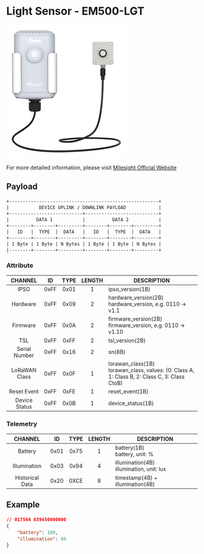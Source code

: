 # Light Sensor - EM500-LGT

![EM500-LGT](em500-lgt.png)

For more detailed information, please visit [Milesight Official Website](https://www.milesight.com/iot/product/lorawan-sensor/em500-lgt)

## Payload

```
+-------------------------------------------------------+
|           DEVICE UPLINK / DOWNLINK PAYLOAD            |
+---------------------------+---------------------------+
|          DATA 1           |          DATA 2           |
+--------+--------+---------+--------+--------+---------+
|   ID   |  TYPE  |  DATA   |   ID   |  TYPE  |  DATA   |
+--------+--------+---------+--------+--------+---------+
| 1 Byte | 1 Byte | N Bytes | 1 Byte | 1 Byte | N Bytes |
|--------+--------+---------+--------+--------+---------+
```

### Attribute

|    CHANNEL    |  ID  | TYPE | LENGTH | DESCRIPTION                                                                                       |
| :-----------: | :--: | :--: | :----: | ------------------------------------------------------------------------------------------------ |
|     IPSO      | 0xFF | 0x01 |   1    | ipso_version(1B)                                                                                 |
|   Hardware    | 0xFF | 0x09 |   2    | hardware_version(2B)<br/>hardware_version, e.g. 0110 -> v1.1                                     |
|   Firmware    | 0xFF | 0x0A |   2    | firmware_version(2B)<br/>firmware_version, e.g. 0110 -> v1.10                                    |
|      TSL      | 0xFF | 0xFF |   2    | tsl_version(2B)                                                                                  |
| Serial Number | 0xFF | 0x16 |   2    | sn(8B)                                                                                           |
| LoRaWAN Class | 0xFF | 0x0F |   1    | lorawan_class(1B)<br/>lorawan_class, values: (0: Class A, 1: Class B, 2: Class C, 3: Class CtoB) |
|  Reset Event  | 0xFF | 0xFE |   1    | reset_event(1B)                                                                                  |
| Device Status | 0xFF | 0x0B |   1    | device_status(1B)                                                                                |

### Telemetry

|     CHANNEL     |  ID  | TYPE | LENGTH | DESCRIPTION                                  |
| :-------------: | :--: | :--: | :----: | -------------------------------------------- |
|     Battery     | 0x01 | 0x75 |   1    | battery(1B)<br/>battery, unit: %             |
|  Illumination   | 0x03 | 0x94 |   4    | illumination(4B)<br/>illumination, unit: lux |
| Historical Data | 0x20 | 0XCE |   8    | timestamp(4B) + illumination(4B)             |

## Example

```json
// 017564 039450000000
{
    "battery": 100,
    "illumination": 80
}
```
